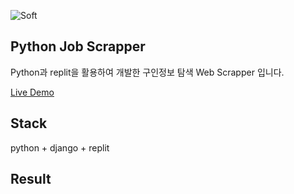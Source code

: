 ![Soft](https://capsule-render.vercel.app/api?type=Soft&height=150&text=Python%_Job-Scrapper&color=gradient&fontSize=70&animation=twinkling)

## Python Job Scrapper
Python과 replit을 활용하여 개발한 구인정보 탐색 Web Scrapper 입니다.

[Live Demo](https://wwww.naver.com)

## Stack

python + django + replit

## Result
